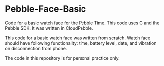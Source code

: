 # Pebble-Face-Basic

Code for a basic watch face for the Pebble Time. This code uses C and the Pebble SDK. It was written in CloudPebble.

This code for a basic watch face was written from scratch. Watch face should have following functionality: time, battery level, date, and vibration on disconnection from phone.

The code in this repository is for personal practice only.
